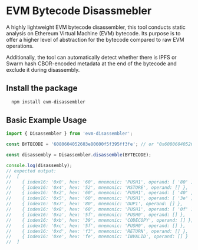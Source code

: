 # EVM Bytecode Disassmebler

A highly lightweight EVM bytecode disassembler, this tool conducts static analysis on Ethereum Virtual Machine (EVM) bytecode. Its purpose is to offer a higher level of abstraction for the bytecode compared to raw EVM operations.

Additionally, the tool can automatically detect whether there is IPFS or Swarm hash CBOR-encoded metadata at the end of the bytecode and exclude it during disassembly.

## Install the package

```bash
  npm install evm-disassembler
```

## Basic Example Usage

```typescript
import { Disassembler } from 'evm-disassembler';

const BYTECODE = '6080604052603e80600f5f395ff3fe'; // or "0x6080604052603e80600f5f395ff3fe";

const disassembly = Disassembler.disassemble(BYTECODE);

console.log(disassembly);
// expected output:
//  [
//    { index16: '0x0', hex: '60', mnemonic: 'PUSH1', operand: [ '80' ] },
//    { index16: '0x4', hex: '52', mnemonic: 'MSTORE', operand: [] },
//    { index16: '0x2', hex: '60', mnemonic: 'PUSH1', operand: [ '40' ] },
//    { index16: '0x5', hex: '60', mnemonic: 'PUSH1', operand: [ '3e' ] },
//    { index16: '0x7', hex: '80', mnemonic: 'DUP1', operand: [] },
//    { index16: '0x8', hex: '60', mnemonic: 'PUSH1', operand: [ '0f' ] },
//    { index16: '0xa', hex: '5f', mnemonic: 'PUSH0', operand: [] },
//    { index16: '0xb', hex: '39', mnemonic: 'CODECOPY', operand: [] },
//    { index16: '0xc', hex: '5f', mnemonic: 'PUSH0', operand: [] },
//    { index16: '0xd', hex: 'f3', mnemonic: 'RETURN', operand: [] },
//    { index16: '0xe', hex: 'fe', mnemonic: 'INVALID', operand: [] }
//  ]
```
